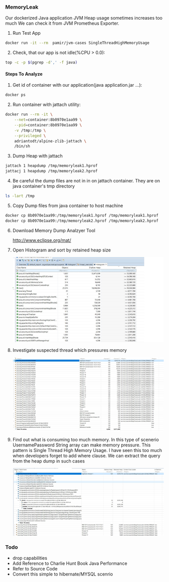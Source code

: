 ### MemoryLeak
Our dockerized Java application JVM Heap usage sometimes increases too much 
We can check it from JVM Prometheus Exporter. 


1. Run Test App
```bash
docker run -it --rm  pamir/jvm-cases SingleThreadHighMemoryUsage
```


2. Check, that our app is not idle(%CPU > 0.0):
```bash
top -c -p $(pgrep -d',' -f java)
```

#### Steps To Analyze

1. Get id of container with our application(java application.jar ...):

```bash
docker ps
```

2. Run container with jattach utility:
```bash
docker run --rm -it \
	--net=container:8b0970e1aa99 \
	--pid=container:8b0970e1aa99 \
	-v /tmp:/tmp \
	--privileged \
	adriantodt/alpine-zlib-jattach \
	/bin/sh
```

3. Dump Heap with jattach
 
```bash
jattach 1 heapdump /tmp/memoryleak1.hprof
jattacj 1 heapdump /tmp/memoryleak2.hprof
```

4. Be careful the dump  files are not in in on jattach container. They are on java container's tmp directory
```bash
ls -lart /tmp
```

5. Copy Dump files from java container to host machine
```bash
docker cp 8b0970e1aa99:/tmp/memoryleak1.hprof /tmp/memoryleak1.hprof
docker cp 8b0970e1aa99:/tmp/memoryleak2.hprof /tmp/memoryleak2.hprof
```

6. Download Memory Dump Analzyer Tool</p>
http://www.eclipse.org/mat/


8. Open Histogram and sort by retained heap size</p>
![](img/single-thread-high-mem-usage-hist.jpg)

10. Investigate suspected thread which pressures memory </p>
![](img/single-thread-high-mem-usage-1.jpg)

11. Find out what is consuming too much memory. In this type of scenerio UsernamePassword String array can make memory pressure. This pattern is Single Thread High Memory Usage. I have seen this too much when developers forget to add where clause. We can extract the query from the heap dump in  such cases   </p>
![](img/single-thread-high-mem-usage-2.jpg)


### Todo
- drop capabilities
- Add Reference to Charlie Hunt Book Java Performance
- Refer to Source Code
- Convert this simple to hibernate/MYSQL scenrio
